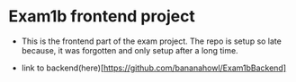 # Exam1b frontend project

* This is the frontend part of the exam project. The repo is setup so late because,
it was forgotten and only setup after a long time.

* link to backend(here)[https://github.com/bananahowl/Exam1bBackend]
